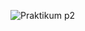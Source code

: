 ![Praktikum p2](https://user-images.githubusercontent.com/72486631/139576608-98dceea0-0f62-4123-abef-dd35b326ecba.png)

